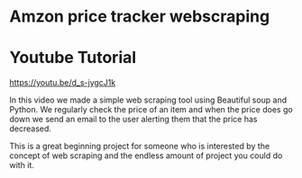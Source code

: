 # Amzon price tracker webscraping

# Youtube Tutorial

https://youtu.be/d_s-jygcJ1k

In this video we made a simple web scraping tool using Beautiful soup and Python. We regularly check the price of an item and when the price does go down we send an email to the user alerting them that the price has decreased.

This is a great beginning project for someone who is interested by the concept of web scraping and the endless amount of project you could do with it.
